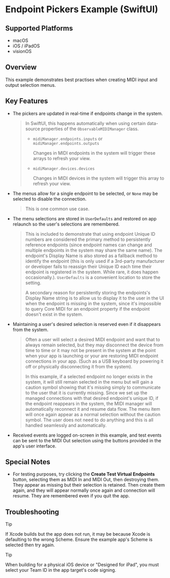 # Endpoint Pickers Example (SwiftUI)

## Supported Platforms

- macOS
- iOS / iPadOS
- visionOS

## Overview

This example demonstrates best practises when creating MIDI input and output selection menus.

## Key Features

- The pickers are updated in real-time if endpoints change in the system.
  
  > In SwiftUI, this happens automatically when using certain data-source properties of the `ObservableMIDIManager` class.
  >
  > - `midiManager.endpoints.inputs` or `midiManager.endpoints.outputs`
  >   
  >   Changes in MIDI endpoints in the system will trigger these arrays to refresh your view.
  >
  > - `midiManager.devices.devices`
  >   
  >   Changes in MIDI devices in the system will trigger this array to refresh your view.
  
- The menus allow for a single endpoint to be selected, or `None` may be selected to disable the connection.
  
  > This is one common use case.

- The menu selections are stored in `UserDefaults` and restored on app relaunch so the user's selections are remembered.
  
  > This is included to demonstrate that using endpoint Unique ID numbers are considered the primary method to persistently reference endpoints (since endpoint names can change and multiple endpoints in the system may share the same name). The endpoint's Display Name is also stored as a fallback method to identify the endpoint (this is only used if a 3rd-party manufacturer or developer fails to reassign their Unique ID each time their endpoint is registered in the system. While rare, it does happen occasionally.). `UserDefaults` is a convenient location to store the setting.
  >
  > A secondary reason for persistently storing the endpoints's Display Name string is to allow us to display it to the user in the UI when the endpoint is missing in the system, since it's impossible to query Core MIDI for an endpoint property if the endpoint doesn't exist in the system.

- Maintaining a user's desired selection is reserved even if it disappears from the system.
  
  > Often a user will select a desired MIDI endpoint and want that to always remain selected, but they may disconnect the device from time to time or it may not be present in the system at the point when your app is launching or your are restoring MIDI endpoint connections in your app. (Such as a USB keyboard by powering it off or physically disconnecting it from the system).
  >
  > In this example, if a selected endpoint no longer exists in the system, it will still remain selected in the menu but will gain a caution symbol showing that it's missing simply to communicate to the user that it is currently missing. Since we set up the managed connections with that desired endpoint's unique ID, if the endpoint reappears in the system, the MIDI manager will automatically reconnect it and resume data flow. The menu item will once again appear as a normal selection without the caution symbol. The user does not need to do anything and this is all handled seamlessly and automatically.

- Received events are logged on-screen in this example, and test events can be sent to the MIDI Out selection using the buttons provided in the app's user interface.

## Special Notes

- For testing purposes, try clicking the **Create Test Virtual Endpoints** button, selecting them as MIDI In and MIDI Out, then destroying them. They appear as missing but their selection is retained. Then create them again, and they will appear normally once again and connection will resume. They are remembered even if you quit the app.

## Troubleshooting

> [!TIP]
> 
> If Xcode builds but the app does not run, it may be because Xcode is defaulting to the wrong Scheme. Ensure the example app's Scheme is selected then try again.

> [!TIP]
> 
> When building for a physical iOS device or "Designed for iPad", you must select your Team ID in the app target's code signing.
